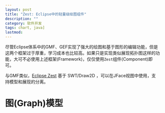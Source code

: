 ```yaml
---
layout: post
title: "Zest: Eclipse中的轻量级绘图组件"
description: ""
category: 软件开发
tags: chart, java]
lastmod: 
---
```


尽管Eclipse体系中的GMF、GEF实现了强大的绘图和基于图形的编辑功能，但是这两个框架过于厚重，学习成本也比较高。如果只是实现类似展现拓扑图这样的功能，大可不必使用上述框架(Framework)，仅仅使用`Zest`组件(Component)即可。

与GMF类似，[Eclipse Zest]() 基于 SWT/Draw2D ，可以在JFace视图中使用，支持模型和展现的分离。

# 图(Graph)模型




